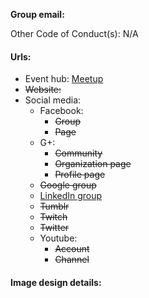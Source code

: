 **Group email:** 

Other Code of Conduct(s): N/A 

#### Urls:
  - Event hub: [Meetup](https://www.meetup.com/Bartlesville-User-Group/)
  - ~~Website:~~ 
  - Social media:
    - Facebook:
      - ~~Group~~
      - ~~Page~~
    - G+:
      - ~~Community~~
      - ~~Organization page~~
      - ~~Profile page~~
    - ~~Google group~~
    - [LinkedIn group](https://www.linkedin.com/groups/105849/profile)
    - ~~Tumblr~~
    - ~~Twitch~~
    - ~~Twitter~~
    - Youtube:
      - ~~Account~~
      - ~~Channel~~

#### Image design details:
